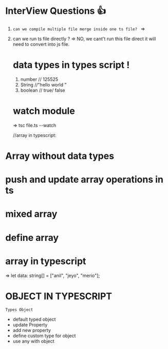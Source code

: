 # InterView Questions 👍

1.  `can we compile multiple file merge inside one ts file? `
    =>

2.  can we run ts file directly ?
    => NO, we cant't run this file direct it will need to convert into js file.

    # data types in types script !

    1. number // 125525
    2. String //"hello world "
    3. boolean // true/ false

    # watch module

    => tsc file.ts --watch

    //array in typescript:

# Array without data types

# push and update array operations in ts

# mixed array

# define array

# array in typescript

=> let data: string[] = ["anil", "jeyo", "merio"];

# OBJECT IN TYPESCRIPT

`Types Object`

- default typed object
- update Property
- add new property
- define custom type for object
- use any with object
